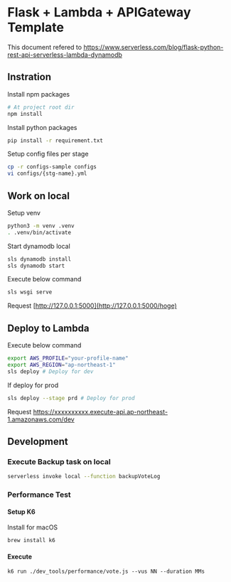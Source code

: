 # Flask + Lambda + APIGateway Template 

This document refered to https://www.serverless.com/blog/flask-python-rest-api-serverless-lambda-dynamodb

## Instration

Install npm packages

```bash
# At project root dir
npm install
```

Install python packages

```bash
pip install -r requirement.txt
```

Setup config files per stage

```bash
cp -r configs-sample configs
vi configs/{stg-name}.yml
```



## Work on local

Setup venv

```bash
python3 -m venv .venv
. .venv/bin/activate
```

Start dynamodb local

```bash
sls dynamodb install
sls dynamodb start
```

Execute below command

````bash
sls wsgi serve
````

Request [http://127.0.0.1:5000](http://127.0.0.1:5000/hoge)



## Deploy to Lambda

Execute below command

````bash
export AWS_PROFILE="your-profile-name"
export AWS_REGION="ap-northeast-1"
sls deploy # Deploy for dev
````

If deploy for prod

```bash
sls deploy --stage prd # Deploy for prod
```

Request https://xxxxxxxxxx.execute-api.ap-northeast-1.amazonaws.com/dev



## Development

### Execute Backup task on local

```bash
serverless invoke local --function backupVoteLog
```



### Performance Test

#### Setup K6

Install for macOS

```bash
brew install k6
```

#### Execute

```
k6 run ./dev_tools/performance/vote.js --vus NN --duration MMs
```

